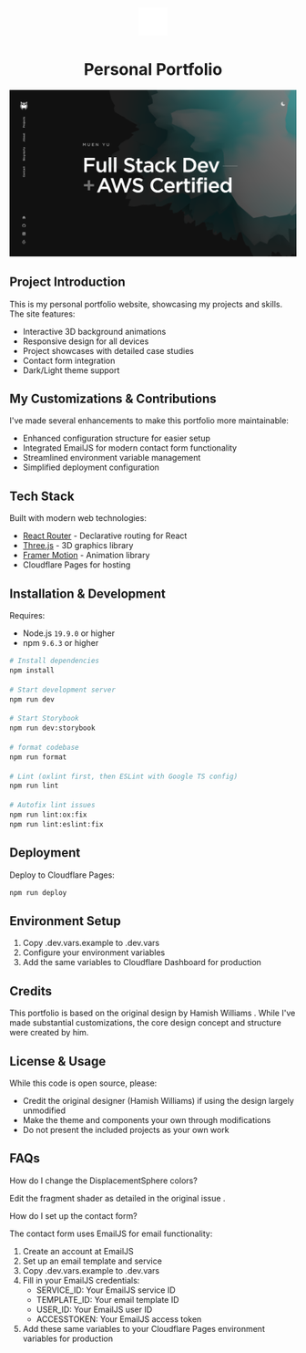 <p align="center">
  <img src="/public/favicon.svg" width="50" alt="Logo" />
</p>
<h1 align="center">Personal Portfolio</h1>

[![Site preview](/public/site-preview.png)](https://me.mashiro.best)

## Project Introduction

This is my personal portfolio website, showcasing my projects and skills. The site features:

- Interactive 3D background animations
- Responsive design for all devices
- Project showcases with detailed case studies
- Contact form integration
- Dark/Light theme support

## My Customizations & Contributions

I've made several enhancements to make this portfolio more maintainable:

- Enhanced configuration structure for easier setup
- Integrated EmailJS for modern contact form functionality
- Streamlined environment variable management
- Simplified deployment configuration

## Tech Stack

Built with modern web technologies:

- [React Router](https://reactrouter.com/) - Declarative routing for React
- [Three.js](https://threejs.org/) - 3D graphics library
- [Framer Motion](https://www.framer.com/motion/) - Animation library
- Cloudflare Pages for hosting

## Installation & Development

Requires:

- Node.js `19.9.0` or higher
- npm `9.6.3` or higher

```bash
# Install dependencies
npm install

# Start development server
npm run dev

# Start Storybook
npm run dev:storybook

# format codebase
npm run format

# Lint (oxlint first, then ESLint with Google TS config)
npm run lint

# Autofix lint issues
npm run lint:ox:fix
npm run lint:eslint:fix
```

## Deployment

Deploy to Cloudflare Pages:

```bash
npm run deploy
```

## Environment Setup

1. Copy .dev.vars.example to .dev.vars
2. Configure your environment variables
3. Add the same variables to Cloudflare Dashboard for production

## Credits

This portfolio is based on the original design by Hamish Williams . While I've made substantial customizations, the core design concept and structure were created by him.

## License & Usage

While this code is open source, please:

- Credit the original designer (Hamish Williams) if using the design largely unmodified
- Make the theme and components your own through modifications
- Do not present the included projects as your own work

## FAQs

How do I change the DisplacementSphere colors?

Edit the fragment shader as detailed in the original issue .

How do I set up the contact form?

The contact form uses EmailJS for email functionality:

1. Create an account at EmailJS
2. Set up an email template and service
3. Copy .dev.vars.example to .dev.vars
4. Fill in your EmailJS credentials:
   - SERVICE_ID: Your EmailJS service ID
   - TEMPLATE_ID: Your email template ID
   - USER_ID: Your EmailJS user ID
   - ACCESSTOKEN: Your EmailJS access token
5. Add these same variables to your Cloudflare Pages environment variables for production
